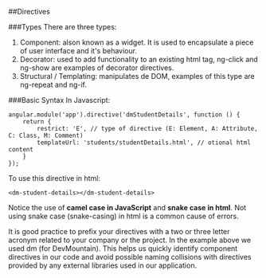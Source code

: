 ##Directives

###Types
There are three types:
1. Component: alson known as a widget. It is used to encapsulate a piece of user interface and it's behaviour.
2. Decorator: used to add functionality to an existing html tag, ng-click and ng-show are examples of decorator directives.
3. Structural / Templating: manipulates de DOM, examples of this type are ng-repeat and ng-if.

###Basic Syntax
In Javascript:

	angular.module('app').directive('dmStudentDetails', function () {
		return { 
			restrict: 'E', // type of directive (E: Element, A: Attribute, C: Class, M: Comment)
			templateUrl: 'students/studentDetails.html', // otional html content 
		}
	});

To use this directive in html:

	<dm-student-details></dm-student-details>

Notice the use of **camel case in JavaScript** and **snake case in html**. 
Not using snake case (snake-casing) in html is a common cause of errors.

It is good practice to prefix your directives with a two or three letter acronym related to your company or the project.
In the example above we used dm (for DevMountain). This helps us quickly identify component directives in our code
and avoid possible naming collisions with directives provided by any external libraries used in our application.

